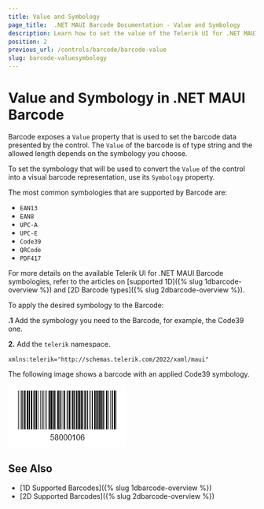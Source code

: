 ```yaml
---
title: Value and Symbology
page_title:  .NET MAUI Barcode Documentation - Value and Symbology
description: Learn how to set the value of the Telerik UI for .NET MAUI Barcode and control the presented data.
position: 2
previous_url: /controls/barcode/barcode-value
slug: barcode-valuesymbology
---
```


# Value and Symbology in .NET MAUI Barcode

Barcode exposes a `Value` property that is used to set the barcode data presented by the control. The `Value` of the barcode is of type string and the allowed length depends on the symbology you choose.

To set the symbology that will be used to convert the `Value` of the control into a visual barcode representation, use its `Symbology` property.

The most common symbologies that are supported by Barcode are:

* `EAN13` 
* `EAN8`
* `UPC-A`
* `UPC-E`
* `Code39`
* `QRCode`  
* `PDF417`   

For more details on the available Telerik UI for .NET MAUI Barcode symbologies, refer to the articles on [supported 1D]({% slug 1dbarcode-overview %}) and [2D Barcode types]({% slug 2dbarcode-overview %}).

To apply the desired symbology to the Barcode:

**.1** Add the symbology you need to the Barcode, for example, the Code39 one.

<snippet id='barcode-features-symbology'/>

**2.** Add the `telerik` namespace.

```XAML
xmlns:telerik="http://schemas.telerik.com/2022/xaml/maui"
```

The following image shows a barcode with an applied Code39 symbology.

![Barcode Symbology](images/barcode_setsymbology_1.png)

## See Also

- [1D Supported Barcodes]({% slug 1dbarcode-overview %})
- [2D Supported Barcodes]({% slug 2dbarcode-overview %})
